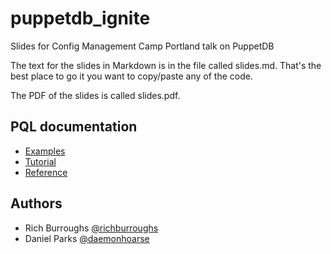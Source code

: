 # puppetdb_ignite

Slides for Config Management Camp Portland talk on PuppetDB

The text for the slides in Markdown is in the file called slides.md.
That's the best place to go it you want to copy/paste any of the code.

The PDF of the slides is called slides.pdf.

## PQL documentation

* [Examples](https://docs.puppet.com/puppetdb/5.0/api/query/examples-pql.html)
* [Tutorial](https://docs.puppet.com/puppetdb/5.0/api/query/tutorial-pql.html)
* [Reference](https://docs.puppet.com/puppetdb/5.0/api/query/v4/pql.html)

## Authors

* Rich Burroughs [@richburroughs](https://twitter.com/richburroughs)
* Daniel Parks [@daemonhoarse](https://twitter.com/daemonhoarse)

